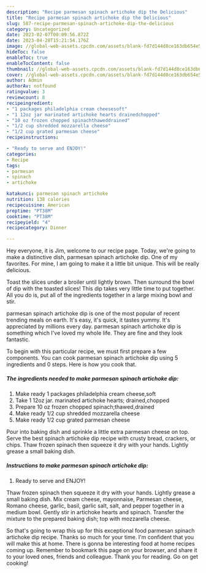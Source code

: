 ```yaml
---
description: "Recipe parmesan spinach artichoke dip the Delicious"
title: "Recipe parmesan spinach artichoke dip the Delicious"
slug: 587-recipe-parmesan-spinach-artichoke-dip-the-delicious
category: Uncategorized
date: 2023-02-07T00:09:56.872Z
date: 2023-04-28T15:21:54.176Z
image: //global-web-assets.cpcdn.com/assets/blank-fd7d144d8ce163db654e5a02c40b08a2775adb7897d16e4062681dc7e1b2800f.png
hideToc: false
enableToc: true
enableTocContent: false
thumbnail: //global-web-assets.cpcdn.com/assets/blank-fd7d144d8ce163db654e5a02c40b08a2775adb7897d16e4062681dc7e1b2800f.png
cover: //global-web-assets.cpcdn.com/assets/blank-fd7d144d8ce163db654e5a02c40b08a2775adb7897d16e4062681dc7e1b2800f.png
author: Admin
authorAv: notfound
ratingvalue: 3
reviewcount: 8
recipeingredient:
- "1 packages philadelphia cream cheesesoft"
- "1 12oz jar marinated artichoke hearts drainedchopped"
- "10 oz frozen chopped spinachthaweddrained"
- "1/2 cup shredded mozzarella cheese"
- "1/2 cup grated parmesan cheese"
recipeinstructions:

- "Ready to serve and ENJOY!"
categories:
- Recipe
tags:
- parmesan
- spinach
- artichoke

katakunci: parmesan spinach artichoke 
nutrition: 138 calories
recipecuisine: American
preptime: "PT38M"
cooktime: "PT38M"
recipeyield: "4"
recipecategory: Dinner

---
```



Hey everyone, it is Jim, welcome to our recipe page. Today, we're going to make a distinctive dish, parmesan spinach artichoke dip. One of my favorites. For mine, I am going to make it a little bit unique. This will be really delicious.

Toast the slices under a broiler until lightly brown. Then surround the bowl of dip with the toasted slices! This dip takes very little time to put together. All you do is, put all of the ingredients together in a large mixing bowl and stir.

parmesan spinach artichoke dip is one of the most popular of recent trending meals on earth. It's easy, it's quick, it tastes yummy. It's appreciated by millions every day. parmesan spinach artichoke dip is something which I've loved my whole life. They are fine and they look fantastic.


To begin with this particular recipe, we must first prepare a few components. You can cook parmesan spinach artichoke dip using 5 ingredients and 0 steps. Here is how you cook that.

<!--inarticleads1-->

##### The ingredients needed to make parmesan spinach artichoke dip:

1. Make ready 1 packages philadelphia cream cheese,soft
1. Take 1 12oz jar. marinated artichoke hearts; drained,chopped
1. Prepare 10 oz frozen chopped spinach;thawed,drained
1. Make ready 1/2 cup shredded mozzarella cheese
1. Make ready 1/2 cup grated parmesan cheese


Pour into baking dish and sprinkle a little extra parmesan cheese on top. Serve the best spinach artichoke dip recipe with crusty bread, crackers, or chips. Thaw frozen spinach then squeeze it dry with your hands. Lightly grease a small baking dish. 

<!--inarticleads2-->

##### Instructions to make parmesan spinach artichoke dip:


1. Ready to serve and ENJOY!

Thaw frozen spinach then squeeze it dry with your hands. Lightly grease a small baking dish. Mix cream cheese, mayonnaise, Parmesan cheese, Romano cheese, garlic, basil, garlic salt, salt, and pepper together in a medium bowl. Gently stir in artichoke hearts and spinach. Transfer the mixture to the prepared baking dish; top with mozzarella cheese. 

So that's going to wrap this up for this exceptional food parmesan spinach artichoke dip recipe. Thanks so much for your time. I'm confident that you will make this at home. There is gonna be interesting food at home recipes coming up. Remember to bookmark this page on your browser, and share it to your loved ones, friends and colleague. Thank you for reading. Go on get cooking!
